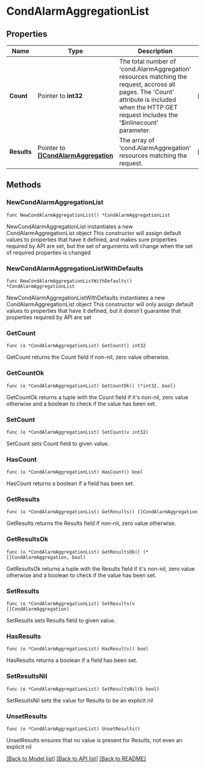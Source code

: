 # CondAlarmAggregationList

## Properties

Name | Type | Description | Notes
------------ | ------------- | ------------- | -------------
**Count** | Pointer to **int32** | The total number of &#39;cond.AlarmAggregation&#39; resources matching the request, accross all pages. The &#39;Count&#39; attribute is included when the HTTP GET request includes the &#39;$inlinecount&#39; parameter. | [optional] 
**Results** | Pointer to [**[]CondAlarmAggregation**](CondAlarmAggregation.md) | The array of &#39;cond.AlarmAggregation&#39; resources matching the request. | [optional] 

## Methods

### NewCondAlarmAggregationList

`func NewCondAlarmAggregationList() *CondAlarmAggregationList`

NewCondAlarmAggregationList instantiates a new CondAlarmAggregationList object
This constructor will assign default values to properties that have it defined,
and makes sure properties required by API are set, but the set of arguments
will change when the set of required properties is changed

### NewCondAlarmAggregationListWithDefaults

`func NewCondAlarmAggregationListWithDefaults() *CondAlarmAggregationList`

NewCondAlarmAggregationListWithDefaults instantiates a new CondAlarmAggregationList object
This constructor will only assign default values to properties that have it defined,
but it doesn't guarantee that properties required by API are set

### GetCount

`func (o *CondAlarmAggregationList) GetCount() int32`

GetCount returns the Count field if non-nil, zero value otherwise.

### GetCountOk

`func (o *CondAlarmAggregationList) GetCountOk() (*int32, bool)`

GetCountOk returns a tuple with the Count field if it's non-nil, zero value otherwise
and a boolean to check if the value has been set.

### SetCount

`func (o *CondAlarmAggregationList) SetCount(v int32)`

SetCount sets Count field to given value.

### HasCount

`func (o *CondAlarmAggregationList) HasCount() bool`

HasCount returns a boolean if a field has been set.

### GetResults

`func (o *CondAlarmAggregationList) GetResults() []CondAlarmAggregation`

GetResults returns the Results field if non-nil, zero value otherwise.

### GetResultsOk

`func (o *CondAlarmAggregationList) GetResultsOk() (*[]CondAlarmAggregation, bool)`

GetResultsOk returns a tuple with the Results field if it's non-nil, zero value otherwise
and a boolean to check if the value has been set.

### SetResults

`func (o *CondAlarmAggregationList) SetResults(v []CondAlarmAggregation)`

SetResults sets Results field to given value.

### HasResults

`func (o *CondAlarmAggregationList) HasResults() bool`

HasResults returns a boolean if a field has been set.

### SetResultsNil

`func (o *CondAlarmAggregationList) SetResultsNil(b bool)`

 SetResultsNil sets the value for Results to be an explicit nil

### UnsetResults
`func (o *CondAlarmAggregationList) UnsetResults()`

UnsetResults ensures that no value is present for Results, not even an explicit nil

[[Back to Model list]](../README.md#documentation-for-models) [[Back to API list]](../README.md#documentation-for-api-endpoints) [[Back to README]](../README.md)


